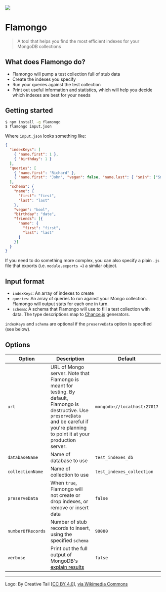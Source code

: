 <img src="https://upload.wikimedia.org/wikipedia/commons/thumb/e/e2/Creative-Tail-Animal-flamingo.svg/128px-Creative-Tail-Animal-flamingo.svg.png"/>

# Flamongo

> A tool that helps you find the most efficient indexes for your MongoDB collections

## What does Flamongo do?

- Flamongo will pump a test collection full of stub data
- Create the indexes you specify
- Run your queries against the test collection
- Print out useful information and statistics, which will help you decide which indexes are best for your needs

## Getting started

```sh
$ npm install -g flamongo
$ flamongo input.json
```

Where `input.json` looks something like:

```json
{
  "indexKeys": [
    { "name.first": 1 },
    { "birthday": 1 }
  ],
  "queries": [
    { "name.first": "Richard" },
    { "name.first": "John", "vegan": false, "name.last": { "$nin": ["Smith"] } }
  ],
  "schema": {
    "name": {
      "first": "first",
      "last": "last"
    },
    "vegan": "bool",
    "birthday": "date",
    "friends": [{
      "name": {
        "first": "first",
        "last": "last"
      }
    }]
  }
}
```

If you need to do something more complex, you can also specify a plain `.js` file that exports (i.e. `module.exports =`) a similar object.

## Input format

- `indexKeys`: An array of indexes to create
- `queries`: An array of queries to run against your Mongo collection. Flamongo will output stats for each one in turn.
- `schema`: A schema that Flamongo will use to fill a test collection with data. The type descriptions map to [Chance.js](http://chancejs.com/) generators.

`indexKeys` and `schema` are optional if the `preserveData` option is specified (see below).

## Options

Option|Description|Default
---|---|---
`url`|URL of Mongo server. Note that Flamongo is meant for testing. By default, Flamongo is destructive. Use `preserveData` and be careful if you're planning to point it at your production server. |`mongodb://localhost:27017`
`databaseName` | Name of database to use | `test_indexes_db`
`collectionName` | Name of collection to use | `test_indexes_collection`
`preserveData` | When `true`, Flamongo will not create or drop indexes, or remove or insert data | `false`
`numberOfRecords` | Number of stub records to insert, using the specified `schema` | `90000`
`verbose` | Print out the full output of MongoDB's [explain results](https://docs.mongodb.com/manual/reference/explain-results/) | `false`

---

Logo: By Creative Tail [<a href="http://creativecommons.org/licenses/by/4.0">CC BY 4.0</a>], <a href="https://commons.wikimedia.org/wiki/File%3ACreative-Tail-Animal-flamingo.svg">via Wikimedia Commons</a>
